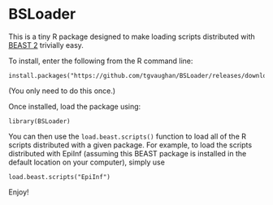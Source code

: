 # BSLoader

This is a tiny R package designed to make loading scripts distributed with
[BEAST 2](https://beast2.org) trivially easy.

To install, enter the following from the R command line:

    install.packages("https://github.com/tgvaughan/BSLoader/releases/download/v1.0.0/BSLoader_1.0.0.tar.gz")
    
(You only need to do this once.)

Once installed, load the package using:

    library(BSLoader)

You can then use the `load.beast.scripts()` function to load all of the R scripts
distributed with a given package.  For example, to load the scripts distributed with
EpiInf (assuming this BEAST package is installed in the default location on your computer),
simply use

    load.beast.scripts("EpiInf")

Enjoy!
